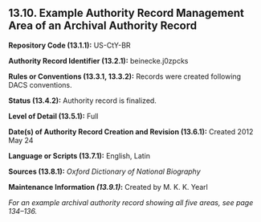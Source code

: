 ## 13.10. Example Authority Record Management Area of an Archival Authority Record

<p class="dacs-example"><strong>Repository Code (13.1.1):</strong> US-CtY-BR</p>

<p class="dacs-example"><strong>Authority Record Identifier (13.2.1):</strong> beinecke.j0zpcks</p>

<p class="dacs-example"><strong>Rules or Conventions (13.3.1, 13.3.2):</strong> Records were created following DACS conventions.</p>

<p class="dacs-example"><strong>Status (13.4.2):</strong> Authority record is finalized.</p>

<p class="dacs-example"><strong>Level of Detail (13.5.1):</strong> Full</p>

<p class="dacs-example"><strong>Date(s) of Authority Record Creation and Revision (13.6.1):</strong> Created 2012 May 24</p>

<p class="dacs-example"><strong>Language or Scripts (13.7.1):</strong> English, Latin</p>

<p class="dacs-example"><strong>Sources (13.8.1):</strong> <em>Oxford Dictionary of National Biography</em></p>

<p class="dacs-example"><strong>Maintenance Information <em>(13.9.1)</em>:</strong> Created by M. K. K. Yearl</p>

_For an example archival authority record showing all five areas, see page 134–136._ 


